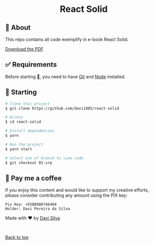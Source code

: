 <h1 align="center">React Solid</h1>

## :dart: About

This repo contains all code exemplify in e-book React Solid.

[Download the PDF](https://github.com/davi1985/react-solid/blob/main/public/react-solid.pdf)

## :white_check_mark: Requirements

Before starting :checkered_flag:, you need to have [Git](https://git-scm.com) and [Node](https://nodejs.org/en/) installed.

## :checkered_flag: Starting

```bash
# Clone this project
$ git clone https://github.com/davi1985/react-solid

# Access
$ cd react-solid

# Install dependencies
$ yarn

# Run the project
$ yarn start

# Select one of branch to view code
$ git checkout 01-srp

```

## :memo: Pay me a coffee

If you enjoy this content and would like to support my creative efforts, please consider contributing any amount using the PIX key:

```
Pix Key: +5588988746494
Holder: Davi Pereira da Silva
```

Made with :heart: by <a href="https://github.com/davi1985" target="_blank">Davi Silva</a>

&#xa0;

<a href="#top">Back to top</a>
